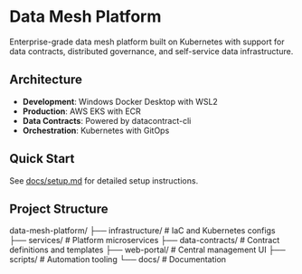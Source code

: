 # Data Mesh Platform

Enterprise-grade data mesh platform built on Kubernetes with support for data contracts, distributed governance, and self-service data infrastructure.

## Architecture
- **Development**: Windows Docker Desktop with WSL2
- **Production**: AWS EKS with ECR
- **Data Contracts**: Powered by datacontract-cli
- **Orchestration**: Kubernetes with GitOps

## Quick Start
See [docs/setup.md](docs/setup.md) for detailed setup instructions.

## Project Structure
data-mesh-platform/
├── infrastructure/        # IaC and Kubernetes configs
├── services/             # Platform microservices
├── data-contracts/       # Contract definitions and templates
├── web-portal/          # Central management UI
├── scripts/             # Automation tooling
└── docs/               # Documentation
